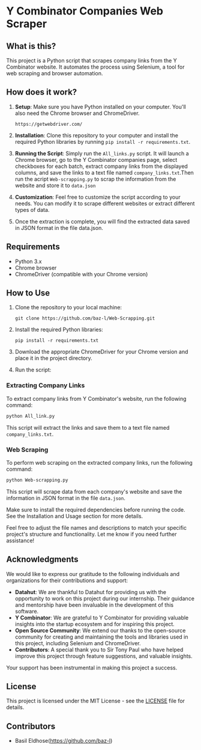 # Y Combinator Companies Web Scraper

## What is this?

This project is a Python script that scrapes company links from the Y Combinator website. It automates the process using Selenium, a tool for web scraping and browser automation.

## How does it work?

1. **Setup**: Make sure you have Python installed on your computer. You'll also need the Chrome browser and ChromeDriver.                                                                   
   ```
   https://getwebdriver.com/
   ```
   
2. **Installation**: Clone this repository to your computer and install the required Python libraries by running `pip install -r requirements.txt`.

3. **Running the Script**: Simply run the `All_links.py` script. It will launch a Chrome browser, go to the Y Combinator companies page, select checkboxes for each batch, extract company links from the displayed columns, and save the links to a text file named `company_links.txt`.Then run the acript `Web-scrapping.py` to scrap the information from the website and store it to `data.json`

4. **Customization**: Feel free to customize the script according to your needs. You can modify it to scrape different websites or extract different types of data.
5. Once the extraction is complete, you will find the extracted data saved in JSON format in the file data.json.

## Requirements

- Python 3.x
- Chrome browser
- ChromeDriver (compatible with your Chrome version)

## How to Use

1. Clone the repository to your local machine:

   ```
   git clone https://github.com/baz-l/Web-Scrapping.git
   ```

2. Install the required Python libraries:

   ```
   pip install -r requirements.txt
   ```

3. Download the appropriate ChromeDriver for your Chrome version and place it in the project directory.

4. Run the script:

  

### Extracting Company Links

To extract company links from Y Combinator's website, run the following command:

```bash
python All_link.py
```

This script will extract the links and save them to a text file named `company_links.txt`.

### Web Scraping

To perform web scraping on the extracted company links, run the following command:

```bash
python Web-scrapping.py
```

This script will scrape data from each company's website and save the information in JSON format in the file `data.json`.

Make sure to install the required dependencies before running the code. See the Installation and Usage section for more details.

Feel free to adjust the file names and descriptions to match your specific project's structure and functionality. Let me know if you need further assistance!

## Acknowledgments

We would like to express our gratitude to the following individuals and organizations for their contributions and support:

- **Datahut**: We are thankful to Datahut for providing us with the opportunity to work on this project during our internship. Their guidance and mentorship have been invaluable in the development of this software.
- **Y Combinator**: We are grateful to Y Combinator for providing valuable insights into the startup ecosystem and for inspiring this project.
- **Open Source Community**: We extend our thanks to the open-source community for creating and maintaining the tools and libraries used in this project, including Selenium and ChromeDriver.
- **Contributors**: A special thank you to Sir Tony Paul who have helped improve this project through feature suggestions, and valuable insights.

Your support has been instrumental in making this project a success.


## License

This project is licensed under the MIT License - see the [LICENSE](LICENSE) file for details.

## Contributors

- Basil Eldhose(https://github.com/baz-l)
